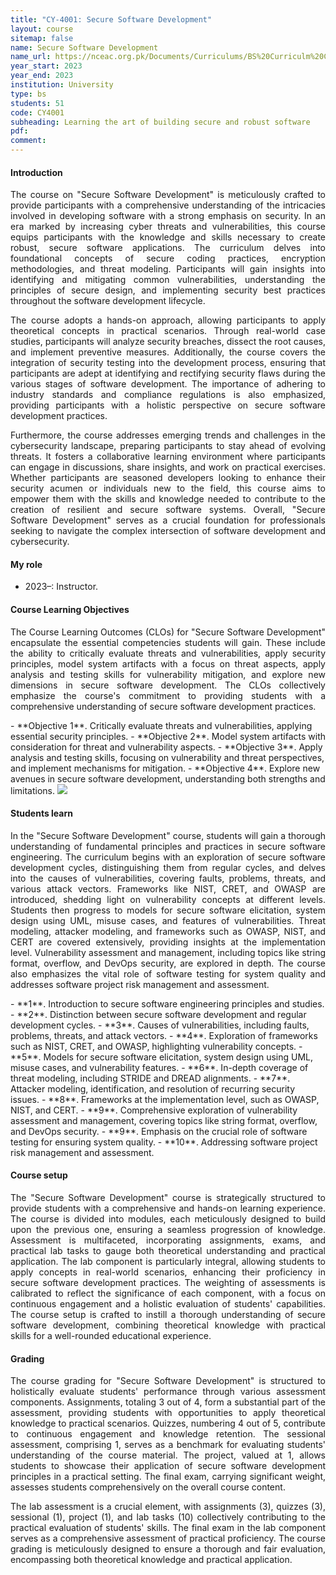 ```yaml
---
title: "CY-4001: Secure Software Development"
layout: course
sitemap: false
name: Secure Software Development
name_url: https://nceac.org.pk/Documents/Curriculums/BS%20Curriculm%20Computing%20Disciplines-2023.pdf
year_start: 2023
year_end: 2023
institution: University
type: bs
students: 51
code: CY4001
subheading: Learning the art of building secure and robust software
pdf: 
comment: 
---
```

#### Introduction
<p align="justify">The course on "Secure Software Development" is meticulously crafted to provide participants with a comprehensive understanding of the intricacies involved in developing software with a strong emphasis on security. In an era marked by increasing cyber threats and vulnerabilities, this course equips participants with the knowledge and skills necessary to create robust, secure software applications. The curriculum delves into foundational concepts of secure coding practices, encryption methodologies, and threat modeling. Participants will gain insights into identifying and mitigating common vulnerabilities, understanding the principles of secure design, and implementing security best practices throughout the software development lifecycle.</p>
<p align="justify">The course adopts a hands-on approach, allowing participants to apply theoretical concepts in practical scenarios. Through real-world case studies, participants will analyze security breaches, dissect the root causes, and implement preventive measures. Additionally, the course covers the integration of security testing into the development process, ensuring that participants are adept at identifying and rectifying security flaws during the various stages of software development. The importance of adhering to industry standards and compliance regulations is also emphasized, providing participants with a holistic perspective on secure software development practices.</p>
<p align="justify">Furthermore, the course addresses emerging trends and challenges in the cybersecurity landscape, preparing participants to stay ahead of evolving threats. It fosters a collaborative learning environment where participants can engage in discussions, share insights, and work on practical exercises. Whether participants are seasoned developers looking to enhance their security acumen or individuals new to the field, this course aims to empower them with the skills and knowledge needed to contribute to the creation of resilient and secure software systems. Overall, "Secure Software Development" serves as a crucial foundation for professionals seeking to navigate the complex intersection of software development and cybersecurity.</p>

#### My role
- 2023–: Instructor.

#### Course Learning Objectives
<p align="justify">The Course Learning Outcomes (CLOs) for "Secure Software Development" encapsulate the essential competencies students will gain. These include the ability to critically evaluate threats and vulnerabilities, apply security principles, model system artifacts with a focus on threat aspects, apply analysis and testing skills for vulnerability mitigation, and explore new dimensions in secure software development. The CLOs collectively emphasize the course's commitment to providing students with a comprehensive understanding of secure software development practices.</p>
- **Objective 1**. Critically evaluate threats and vulnerabilities, applying essential security principles.
- **Objective 2**. Model system artifacts with consideration for threat and vulnerability aspects.
- **Objective 3**. Apply analysis and testing skills, focusing on vulnerability and threat perspectives, and implement mechanisms for mitigation. 
- **Objective 4**. Explore new avenues in secure software development, understanding both strengths and limitations.

<img src="{{ site.url }}{{ site.baseurl }}/courses/2IAB0-structure.jpg" class="img-responsive"/>

#### Students learn
<p align="justify">In the "Secure Software Development" course, students will gain a thorough understanding of fundamental principles and practices in secure software engineering. The curriculum begins with an exploration of secure software development cycles, distinguishing them from regular cycles, and delves into the causes of vulnerabilities, covering faults, problems, threats, and various attack vectors. Frameworks like NIST, CRET, and OWASP are introduced, shedding light on vulnerability concepts at different levels. Students then progress to models for secure software elicitation, system design using UML, misuse cases, and features of vulnerabilities. Threat modeling, attacker modeling, and frameworks such as OWASP, NIST, and CERT are covered extensively, providing insights at the implementation level. Vulnerability assessment and management, including topics like string format, overflow, and DevOps security, are explored in depth. The course also emphasizes the vital role of software testing for system quality and addresses software project risk management and assessment.</p>
- **1**. Introduction to secure software engineering principles and studies.
- **2**. Distinction between secure software development and regular development cycles.
- **3**. Causes of vulnerabilities, including faults, problems, threats, and attack vectors.
- **4**. Exploration of frameworks such as NIST, CRET, and OWASP, highlighting vulnerability concepts.
- **5**. Models for secure software elicitation, system design using UML, misuse cases, and vulnerability features.
- **6**. In-depth coverage of threat modeling, including STRIDE and DREAD alignments.
- **7**. Attacker modeling, identification, and resolution of recurring security issues.
- **8**. Frameworks at the implementation level, such as OWASP, NIST, and CERT.
- **9**. Comprehensive exploration of vulnerability assessment and management, covering topics like string format, overflow, and DevOps security.
- **9**. Emphasis on the crucial role of software testing for ensuring system quality.
- **10**. Addressing software project risk management and assessment.

#### Course setup
<p align="justify">The "Secure Software Development" course is strategically structured to provide students with a comprehensive and hands-on learning experience. The course is divided into modules, each meticulously designed to build upon the previous one, ensuring a seamless progression of knowledge. Assessment is multifaceted, incorporating assignments, exams, and practical lab tasks to gauge both theoretical understanding and practical application. The lab component is particularly integral, allowing students to apply concepts in real-world scenarios, enhancing their proficiency in secure software development practices. The weighting of assessments is calibrated to reflect the significance of each component, with a focus on continuous engagement and a holistic evaluation of students' capabilities. The course setup is crafted to instill a thorough understanding of secure software development, combining theoretical knowledge with practical skills for a well-rounded educational experience.</p>

#### Grading
<p align="justify">The course grading for "Secure Software Development" is structured to holistically evaluate students' performance through various assessment components. Assignments, totaling 3 out of 4, form a substantial part of the assessment, providing students with opportunities to apply theoretical knowledge to practical scenarios. Quizzes, numbering 4 out of 5, contribute to continuous engagement and knowledge retention. The sessional assessment, comprising 1, serves as a benchmark for evaluating students' understanding of the course material. The project, valued at 1, allows students to showcase their application of secure software development principles in a practical setting. The final exam, carrying significant weight, assesses students comprehensively on the overall course content.</p>
<p align="justify">The lab assessment is a crucial element, with assignments (3), quizzes (3), sessional (1), project (1), and lab tasks (10) collectively contributing to the practical evaluation of students' skills. The final exam in the lab component serves as a comprehensive assessment of practical proficiency. The course grading is meticulously designed to ensure a thorough and fair evaluation, encompassing both theoretical knowledge and practical application.</p>
